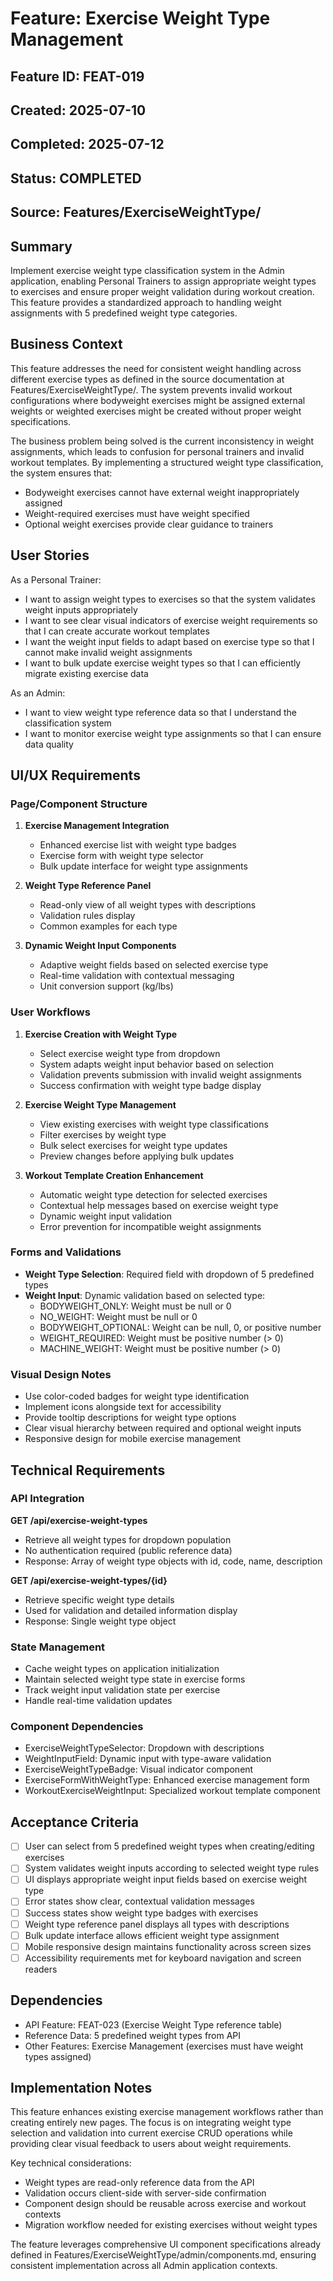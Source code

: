 # Feature: Exercise Weight Type Management

## Feature ID: FEAT-019
## Created: 2025-07-10
## Completed: 2025-07-12
## Status: COMPLETED
## Source: Features/ExerciseWeightType/

## Summary
Implement exercise weight type classification system in the Admin application, enabling Personal Trainers to assign appropriate weight types to exercises and ensure proper weight validation during workout creation. This feature provides a standardized approach to handling weight assignments with 5 predefined weight type categories.

## Business Context
This feature addresses the need for consistent weight handling across different exercise types as defined in the source documentation at Features/ExerciseWeightType/. The system prevents invalid workout configurations where bodyweight exercises might be assigned external weights or weighted exercises might be created without proper weight specifications.

The business problem being solved is the current inconsistency in weight assignments, which leads to confusion for personal trainers and invalid workout templates. By implementing a structured weight type classification, the system ensures that:
- Bodyweight exercises cannot have external weight inappropriately assigned
- Weight-required exercises must have weight specified
- Optional weight exercises provide clear guidance to trainers

## User Stories
As a Personal Trainer:
- I want to assign weight types to exercises so that the system validates weight inputs appropriately
- I want to see clear visual indicators of exercise weight requirements so that I can create accurate workout templates
- I want the weight input fields to adapt based on exercise type so that I cannot make invalid weight assignments
- I want to bulk update exercise weight types so that I can efficiently migrate existing exercise data

As an Admin:
- I want to view weight type reference data so that I understand the classification system
- I want to monitor exercise weight type assignments so that I can ensure data quality

## UI/UX Requirements

### Page/Component Structure
1. **Exercise Management Integration**
   - Enhanced exercise list with weight type badges
   - Exercise form with weight type selector
   - Bulk update interface for weight type assignments

2. **Weight Type Reference Panel**
   - Read-only view of all weight types with descriptions
   - Validation rules display
   - Common examples for each type

3. **Dynamic Weight Input Components**
   - Adaptive weight fields based on selected exercise type
   - Real-time validation with contextual messaging
   - Unit conversion support (kg/lbs)

### User Workflows
1. **Exercise Creation with Weight Type**
   - Select exercise weight type from dropdown
   - System adapts weight input behavior based on selection
   - Validation prevents submission with invalid weight assignments
   - Success confirmation with weight type badge display

2. **Exercise Weight Type Management**
   - View existing exercises with weight type classifications
   - Filter exercises by weight type
   - Bulk select exercises for weight type updates
   - Preview changes before applying bulk updates

3. **Workout Template Creation Enhancement**
   - Automatic weight type detection for selected exercises
   - Contextual help messages based on exercise weight type
   - Dynamic weight input validation
   - Error prevention for incompatible weight assignments

### Forms and Validations
- **Weight Type Selection**: Required field with dropdown of 5 predefined types
- **Weight Input**: Dynamic validation based on selected type:
  - BODYWEIGHT_ONLY: Weight must be null or 0
  - NO_WEIGHT: Weight must be null or 0  
  - BODYWEIGHT_OPTIONAL: Weight can be null, 0, or positive number
  - WEIGHT_REQUIRED: Weight must be positive number (> 0)
  - MACHINE_WEIGHT: Weight must be positive number (> 0)

### Visual Design Notes
- Use color-coded badges for weight type identification
- Implement icons alongside text for accessibility
- Provide tooltip descriptions for weight type options
- Clear visual hierarchy between required and optional weight inputs
- Responsive design for mobile exercise management

## Technical Requirements

### API Integration
**GET /api/exercise-weight-types**
- Retrieve all weight types for dropdown population
- No authentication required (public reference data)
- Response: Array of weight type objects with id, code, name, description

**GET /api/exercise-weight-types/{id}**  
- Retrieve specific weight type details
- Used for validation and detailed information display
- Response: Single weight type object

### State Management
- Cache weight types on application initialization
- Maintain selected weight type state in exercise forms
- Track weight input validation state per exercise
- Handle real-time validation updates

### Component Dependencies
- ExerciseWeightTypeSelector: Dropdown with descriptions
- WeightInputField: Dynamic input with type-aware validation
- ExerciseWeightTypeBadge: Visual indicator component
- ExerciseFormWithWeightType: Enhanced exercise management form
- WorkoutExerciseWeightInput: Specialized workout template component

## Acceptance Criteria
- [ ] User can select from 5 predefined weight types when creating/editing exercises
- [ ] System validates weight inputs according to selected weight type rules
- [ ] UI displays appropriate weight input fields based on exercise weight type
- [ ] Error states show clear, contextual validation messages
- [ ] Success states show weight type badges with exercises
- [ ] Weight type reference panel displays all types with descriptions
- [ ] Bulk update interface allows efficient weight type assignment
- [ ] Mobile responsive design maintains functionality across screen sizes
- [ ] Accessibility requirements met for keyboard navigation and screen readers

## Dependencies
- API Feature: FEAT-023 (Exercise Weight Type reference table)
- Reference Data: 5 predefined weight types from API
- Other Features: Exercise Management (exercises must have weight types assigned)

## Implementation Notes
This feature enhances existing exercise management workflows rather than creating entirely new pages. The focus is on integrating weight type selection and validation into current exercise CRUD operations while providing clear visual feedback to users about weight requirements.

Key technical considerations:
- Weight types are read-only reference data from the API
- Validation occurs client-side with server-side confirmation
- Component design should be reusable across exercise and workout contexts
- Migration workflow needed for existing exercises without weight types

The feature leverages comprehensive UI component specifications already defined in Features/ExerciseWeightType/admin/components.md, ensuring consistent implementation across all Admin application contexts.